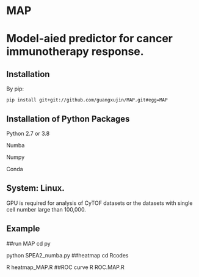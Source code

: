 # MAP
# Model-aied predictor for cancer immunotherapy response.

## Installation

By pip:
```
pip install git+git://github.com/guangxujin/MAP.git#egg=MAP
```


## Installation of Python Packages
Python 2.7 or 3.8

Numba

Numpy

Conda

## System: Linux.
GPU is required for analysis of CyTOF datasets or the datasets with single cell number large than 100,000.
## Example

##run MAP
cd py

python SPEA2_numba.py
##heatmap
cd Rcodes

R heatmap_MAP.R
##ROC curve
R ROC.MAP.R
